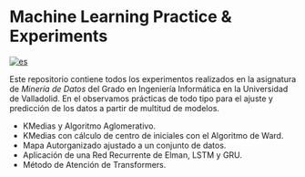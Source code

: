 # Machine Learning Practice & Experiments

[![es](https://img.shields.io/badge/lang-es-red.svg)](/README.md)


Este repositorio contiene todos los experimentos realizados en la asignatura de _Minería de Datos_ del Grado en Ingeniería Informática en la Universidad de Valladolid. En el observamos prácticas de todo tipo para el ajuste y predicción de los datos a partir de multitud de modelos.

- KMedias y Algoritmo Aglomerativo.
- KMedias con cálculo de centro de iniciales con el Algoritmo de Ward.
- Mapa Autorganizado ajustado a un conjunto de datos.
- Aplicación de una Red Recurrente de Elman, LSTM y GRU.
- Método de Atención de Transformers.
